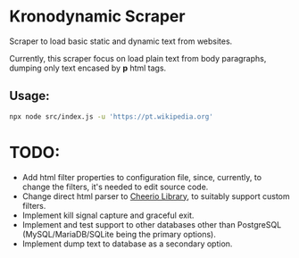 # Kronodynamic Scraper

Scraper to load basic static and dynamic text from websites.

Currently, this scraper focus on load plain text from body paragraphs, dumping only text encased by **p** html tags.

## Usage:

```sh
npx node src/index.js -u 'https://pt.wikipedia.org'
```

# TODO:

- Add html filter properties to configuration file, since, currently, to change the filters, it's needed to edit source code.
- Change direct html parser to [Cheerio Library](https://github.com/cheeriojs/cheerio), to suitably support custom filters.
- Implement kill signal capture and graceful exit.
- Implement and test support to other databases other than PostgreSQL (MySQL/MariaDB/SQLite being the primary options).
- Implement dump text to database as a secondary option.
